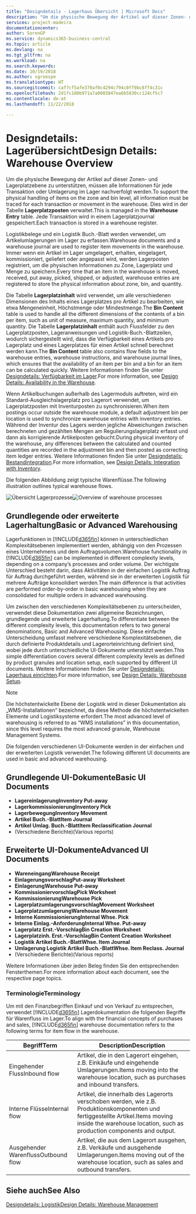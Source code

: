 ```yaml
---
title: "Designdetails - Lagerhaus Übersicht | Microsoft Docs"
description: "Um die physische Bewegung der Artikel auf dieser Zonen- und Lagerplatzebene zu unterstützen, müssen alle Informationen für jede Transaktion oder Umlagerung im Lager nachverfolgt werden. Dies wird in der Tabelle **Lagerplatzposten** verwaltet. Jede Transaktion wird in einem Lagerplatzjournal gespeichert."
services: project-madeira
documentationcenter: 
author: SorenGP
ms.service: dynamics365-business-central
ms.topic: article
ms.devlang: na
ms.tgt_pltfrm: na
ms.workload: na
ms.search.keywords: 
ms.date: 10/19/2018
ms.author: sgroespe
ms.translationtype: HT
ms.sourcegitcommit: caf7cf5afe370af0c4294c794c0ff9bc8ff4c31c
ms.openlocfilehash: 2d1fc180b971a7a0003847ea6b5830cc124cf5c7
ms.contentlocale: de-at
ms.lasthandoff: 11/22/2018

---
```

# <a name="design-details-warehouse-overview"></a><span data-ttu-id="eeb08-105">Designdetails: Lagerübersicht</span><span class="sxs-lookup"><span data-stu-id="eeb08-105">Design Details: Warehouse Overview</span></span>
<span data-ttu-id="eeb08-106">Um die physische Bewegung der Artikel auf dieser Zonen- und Lagerplatzebene zu unterstützen, müssen alle Informationen für jede Transaktion oder Umlagerung im Lager nachverfolgt werden.</span><span class="sxs-lookup"><span data-stu-id="eeb08-106">To support the physical handling of items on the zone and bin level, all information must be traced for each transaction or movement in the warehouse.</span></span> <span data-ttu-id="eeb08-107">Dies wird in der Tabelle **Lagerplatzposten** verwaltet.</span><span class="sxs-lookup"><span data-stu-id="eeb08-107">This is managed in the **Warehouse Entry** table.</span></span> <span data-ttu-id="eeb08-108">Jede Transaktion wird in einem Lagerplatzjournal gespeichert.</span><span class="sxs-lookup"><span data-stu-id="eeb08-108">Each transaction is stored in a warehouse register.</span></span>  

<span data-ttu-id="eeb08-109">Logistikbelege und ein Logistik Buch.-Blatt werden verwendet, um Artikelumlagerungen im Lager zu erfassen.</span><span class="sxs-lookup"><span data-stu-id="eeb08-109">Warehouse documents and a warehouse journal are used to register item movements in the warehouse.</span></span> <span data-ttu-id="eeb08-110">Immer wenn ein Artikel im Lager umgelagert, erhalten, eingelagert, kommissioniert, geliefert oder angepasst wird, werden Lagerposten registriert, um die physischen Informationen zu Zone, Lagerplatz und Menge zu speichern.</span><span class="sxs-lookup"><span data-stu-id="eeb08-110">Every time that an item in the warehouse is moved, received, put away, picked, shipped, or adjusted, warehouse entries are registered to store the physical information about zone, bin, and quantity.</span></span>

<span data-ttu-id="eeb08-111">Die Tabelle **Lagerplatzinhalt** wird verwendet, um alle verschiedenen Dimensionen des Inhalts eines Lagerplatzes pro Artikel zu bearbeiten, wie etwa Mengeneinheit, Höchstmenge oder Mindestmenge.</span><span class="sxs-lookup"><span data-stu-id="eeb08-111">The **Bin Content** table is used to handle all the different dimensions of the contents of a bin per item, such as unit of measure, maximum quantity, and minimum quantity.</span></span> <span data-ttu-id="eeb08-112">Die Tabelle **Lagerplatzinhalt** enthält auch Flussfelder zu den Lagerplatzposten, Lageranweisungen und Logistik-Buch.-Blattzeilen, wodurch sichergestellt wird, dass die Verfügbarkeit eines Artikels pro Lagerplatz und eines Lagerplatzes für einen Artikel schnell berechnet werden kann.</span><span class="sxs-lookup"><span data-stu-id="eeb08-112">The **Bin Content** table also contains flow fields to the warehouse entries, warehouse instructions, and warehouse journal lines, which ensures that the availability of an item per bin and a bin for an item can be calculated quickly.</span></span> <span data-ttu-id="eeb08-113">Weitere Informationen finden Sie unter [Designdetails: Verfügbarkeit im Lager](design-details-availability-in-the-warehouse.md).</span><span class="sxs-lookup"><span data-stu-id="eeb08-113">For more information, see [Design Details: Availability in the Warehouse](design-details-availability-in-the-warehouse.md).</span></span>  

<span data-ttu-id="eeb08-114">Wenn Artikelbuchungen außerhalb des Lagermoduls auftreten, wird ein Standard-Ausgleichslagerplatz pro Lagerort verwendet, um Lagerplatzposten mit Inventurposten zu synchronisieren.</span><span class="sxs-lookup"><span data-stu-id="eeb08-114">When item postings occur outside the warehouse module, a default adjustment bin per location is used to synchronize warehouse entries with inventory entries.</span></span> <span data-ttu-id="eeb08-115">Während der Inventur des Lagers werden jegliche Abweichungen zwischen berechneten und gezählten Mengen am Regulierungslagerplatz erfasst und dann als korrigierende Artikelposten gebucht.</span><span class="sxs-lookup"><span data-stu-id="eeb08-115">During physical inventory of the warehouse, any differences between the calculated and counted quantities are recorded in the adjustment bin and then posted as correcting item ledger entries.</span></span> <span data-ttu-id="eeb08-116">Weitere Informationen finden Sie unter [Designdetails: Bestandintegration](design-details-integration-with-inventory.md).</span><span class="sxs-lookup"><span data-stu-id="eeb08-116">For more information, see [Design Details: Integration with Inventory](design-details-integration-with-inventory.md).</span></span>  

<span data-ttu-id="eeb08-117">Die folgenden Abbildung zeigt typische Warenflüsse.</span><span class="sxs-lookup"><span data-stu-id="eeb08-117">The following illustration outlines typical warehouse flows.</span></span>  

<span data-ttu-id="eeb08-118">![Übersicht Lagerprozesse](media/design_details_warehouse_management_overview.png "Übersicht Lagerprozesse")</span><span class="sxs-lookup"><span data-stu-id="eeb08-118">![Overview of warehouse processes](media/design_details_warehouse_management_overview.png "Overview of warehouse processes")</span></span>  

## <a name="basic-or-advanced-warehousing"></a><span data-ttu-id="eeb08-119">Grundlegende oder erweiterte Lagerhaltung</span><span class="sxs-lookup"><span data-stu-id="eeb08-119">Basic or Advanced Warehousing</span></span>  
<span data-ttu-id="eeb08-120">Lagerfunktionen in [!INCLUDE[d365fin](includes/d365fin_md.md)] können in unterschiedlichen Komplexitätsebenen implementiert werden, abhängig von den Prozessen eines Unternehmens und dem Auftragsvolumen.</span><span class="sxs-lookup"><span data-stu-id="eeb08-120">Warehouse functionality in [!INCLUDE[d365fin](includes/d365fin_md.md)] can be implemented in different complexity levels, depending on a company’s processes and order volume.</span></span> <span data-ttu-id="eeb08-121">Der wichtigste Unterschied besteht darin, dass Aktivitäten in der einfachen Logistik Auftrag für Auftrag durchgeführt werden, während sie in der erweiterten Logistik für mehrere Aufträge konsolidiert werden.</span><span class="sxs-lookup"><span data-stu-id="eeb08-121">The main difference is that activities are performed order-by-order in basic warehousing when they are consolidated for multiple orders in advanced warehousing.</span></span>  

 <span data-ttu-id="eeb08-122">Um zwischen den verschiedenen Komplexitätsebenen zu unterscheiden, verwendet diese Dokumentation zwei allgemeine Bezeichnungen, grundlegende und erweiterte Lagerhaltung.</span><span class="sxs-lookup"><span data-stu-id="eeb08-122">To differentiate between the different complexity levels, this documentation refers to two general denominations, Basic and Advanced Warehousing.</span></span> <span data-ttu-id="eeb08-123">Diese einfache Unterscheidung umfasst mehrere verschiedene Komplexitätsebenen, die durch definierte Produktdetails und Lagerorteinrichtung definiert sind, wobei jede durch unterschiedliche UI-Dokumente unterstützt werden.</span><span class="sxs-lookup"><span data-stu-id="eeb08-123">This simple differentiation covers several different complexity levels as defined by product granules and location setup, each supported by different UI documents.</span></span> <span data-ttu-id="eeb08-124">Weitere Informationen finden Sie unter [Designdetails: Lagerhaus einrichten](design-details-warehouse-setup.md).</span><span class="sxs-lookup"><span data-stu-id="eeb08-124">For more information, see [Design Details: Warehouse Setup](design-details-warehouse-setup.md).</span></span>  

> [!NOTE]  
>  <span data-ttu-id="eeb08-125">Die höchstentwickelte Ebene der Logistik wird in dieser Dokumentation als „WMS-Installationen“ bezeichnet, da diese Methode die höchstentwickelten Elemente und Logistiksysteme erfordert.</span><span class="sxs-lookup"><span data-stu-id="eeb08-125">The most advanced level of warehousing is referred to as “WMS installations” in this documentation, since this level requires the most advanced granule, Warehouse Management Systems.</span></span>  

 <span data-ttu-id="eeb08-126">Die folgenden verschiedenen UI-Dokumente werden in der einfachen und der erweiterten Logistik verwendet.</span><span class="sxs-lookup"><span data-stu-id="eeb08-126">The following different UI documents are used in basic and advanced warehousing.</span></span>  

## <a name="basic-ui-documents"></a><span data-ttu-id="eeb08-127">Grundlegende UI-Dokumente</span><span class="sxs-lookup"><span data-stu-id="eeb08-127">Basic UI Documents</span></span>  

-   <span data-ttu-id="eeb08-128">**Lagereinlagerung**</span><span class="sxs-lookup"><span data-stu-id="eeb08-128">**Inventory Put-away**</span></span>  
-   <span data-ttu-id="eeb08-129">**Lagerkommissionierung**</span><span class="sxs-lookup"><span data-stu-id="eeb08-129">**Inventory Pick**</span></span>  
-   <span data-ttu-id="eeb08-130">**Lagerbewegung**</span><span class="sxs-lookup"><span data-stu-id="eeb08-130">**Inventory Movement**</span></span>  
-   <span data-ttu-id="eeb08-131">**Artikel Buch.-Blatt**</span><span class="sxs-lookup"><span data-stu-id="eeb08-131">**Item Journal**</span></span>  
-   <span data-ttu-id="eeb08-132">**Artikel Umlag. Buch.-Blatt**</span><span class="sxs-lookup"><span data-stu-id="eeb08-132">**Item Reclassification Journal**</span></span>  
-   <span data-ttu-id="eeb08-133">(Verschiedene Berichte)</span><span class="sxs-lookup"><span data-stu-id="eeb08-133">(Various reports)</span></span>  

## <a name="advanced-ui-documents"></a><span data-ttu-id="eeb08-134">Erweiterte UI-Dokumente</span><span class="sxs-lookup"><span data-stu-id="eeb08-134">Advanced UI Documents</span></span>  

-   <span data-ttu-id="eeb08-135">**Wareneingang**</span><span class="sxs-lookup"><span data-stu-id="eeb08-135">**Warehouse Receipt**</span></span>  
-   <span data-ttu-id="eeb08-136">**Einlagerungsvorschlag**</span><span class="sxs-lookup"><span data-stu-id="eeb08-136">**Put-away Worksheet**</span></span>  
-   <span data-ttu-id="eeb08-137">**Einlagerung**</span><span class="sxs-lookup"><span data-stu-id="eeb08-137">**Warehouse Put-away**</span></span>  
-   <span data-ttu-id="eeb08-138">**Kommissioniervorschlag**</span><span class="sxs-lookup"><span data-stu-id="eeb08-138">**Pick Worksheet**</span></span>  
-   <span data-ttu-id="eeb08-139">**Kommissionierung**</span><span class="sxs-lookup"><span data-stu-id="eeb08-139">**Warehouse Pick**</span></span>  
-   <span data-ttu-id="eeb08-140">**Lagerplatzumlagerungsvorschlag**</span><span class="sxs-lookup"><span data-stu-id="eeb08-140">**Movement Worksheet**</span></span>  
-   <span data-ttu-id="eeb08-141">**Lagerplatzumlagerung**</span><span class="sxs-lookup"><span data-stu-id="eeb08-141">**Warehouse Movement**</span></span>  
-   <span data-ttu-id="eeb08-142">**Interne Kommissionierung**</span><span class="sxs-lookup"><span data-stu-id="eeb08-142">**Internal Whse. Pick**</span></span>  
-   <span data-ttu-id="eeb08-143">**Interne Einlag.-Anforderung**</span><span class="sxs-lookup"><span data-stu-id="eeb08-143">**Internal Whse. Put-away**</span></span>  
-   <span data-ttu-id="eeb08-144">**Lagerplatz Erst.-Vorschlag**</span><span class="sxs-lookup"><span data-stu-id="eeb08-144">**Bin Creation Worksheet**</span></span>  
-   <span data-ttu-id="eeb08-145">**Lagerplatzinh. Erst.-Vorschlag**</span><span class="sxs-lookup"><span data-stu-id="eeb08-145">**Bin Content Creation Worksheet**</span></span>  
-   <span data-ttu-id="eeb08-146">**Logistik Artikel Buch.-Blatt**</span><span class="sxs-lookup"><span data-stu-id="eeb08-146">**Whse. Item Journal**</span></span>  
-   <span data-ttu-id="eeb08-147">**Umlagerung Logistik Artikel Buch.-Blatt**</span><span class="sxs-lookup"><span data-stu-id="eeb08-147">**Whse. Item Reclass. Journal**</span></span>  
-   <span data-ttu-id="eeb08-148">(Verschiedene Berichte)</span><span class="sxs-lookup"><span data-stu-id="eeb08-148">(Various reports)</span></span>  

<span data-ttu-id="eeb08-149">Weitere Informationen über jeden Beleg finden Sie den entsprechenden Fensterthemen.</span><span class="sxs-lookup"><span data-stu-id="eeb08-149">For more information about each document, see the respective page topics.</span></span>  

### <a name="terminology"></a><span data-ttu-id="eeb08-150">Terminologie</span><span class="sxs-lookup"><span data-stu-id="eeb08-150">Terminology</span></span>  
<span data-ttu-id="eeb08-151">Um mit den Finanzbegriffen Einkauf und von Verkauf zu entsprechen, verwendet [!INCLUDE[d365fin](includes/d365fin_md.md)] Lagerdokumentation die folgenden Begriffe für Warenfluss im Lager.</span><span class="sxs-lookup"><span data-stu-id="eeb08-151">To align with the financial concepts of purchases and sales, [!INCLUDE[d365fin](includes/d365fin_md.md)] warehouse documentation refers to the following terms for item flow in the warehouse.</span></span>  

|<span data-ttu-id="eeb08-152">Begriff</span><span class="sxs-lookup"><span data-stu-id="eeb08-152">Term</span></span>|<span data-ttu-id="eeb08-153">Description</span><span class="sxs-lookup"><span data-stu-id="eeb08-153">Description</span></span>|  
|----------|---------------------------------------|  
|<span data-ttu-id="eeb08-154">Eingehender Fluss</span><span class="sxs-lookup"><span data-stu-id="eeb08-154">Inbound flow</span></span>|<span data-ttu-id="eeb08-155">Artikel, die in den Lagerort eingehen, z.B. Einkäufe und eingehende Umlagerungen.</span><span class="sxs-lookup"><span data-stu-id="eeb08-155">Items moving into the warehouse location, such as purchases and inbound transfers.</span></span>|  
|<span data-ttu-id="eeb08-156">Interne Flüsse</span><span class="sxs-lookup"><span data-stu-id="eeb08-156">Internal flow</span></span>|<span data-ttu-id="eeb08-157">Artikel, die innerhalb des Lagerorts verschoben werden, wie z.B. Produktionskomponenten und fertiggestellte Artikel.</span><span class="sxs-lookup"><span data-stu-id="eeb08-157">Items moving inside the warehouse location, such as production components and output.</span></span>|  
|<span data-ttu-id="eeb08-158">Ausgehender Warenfluss</span><span class="sxs-lookup"><span data-stu-id="eeb08-158">Outbound flow</span></span>|<span data-ttu-id="eeb08-159">Artikel, die aus dem Lagerort ausgehen, z.B. Verkäufe und ausgehende Umlagerungen.</span><span class="sxs-lookup"><span data-stu-id="eeb08-159">Items moving out of the warehouse location, such as sales and outbound transfers.</span></span>|  

## <a name="see-also"></a><span data-ttu-id="eeb08-160">Siehe auch</span><span class="sxs-lookup"><span data-stu-id="eeb08-160">See Also</span></span>  
 [<span data-ttu-id="eeb08-161">Designdetails: Logistik</span><span class="sxs-lookup"><span data-stu-id="eeb08-161">Design Details: Warehouse Management</span></span>](design-details-warehouse-management.md)

